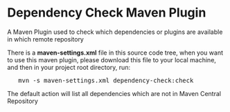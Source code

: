 Dependency Check Maven Plugin
=============================

A Maven Plugin used to check which dependencies or plugins are available in which remote repository


There is a <b>maven-settings.xml</b> file in this source code tree, when you want to use this maven plugin, please download this file
to your local machine, and then in your project root directory, run:
<pre>
   mvn -s maven-settings.xml dependency-check:check
</pre>

The default action will list all dependencies which are not in Maven Central Repository

